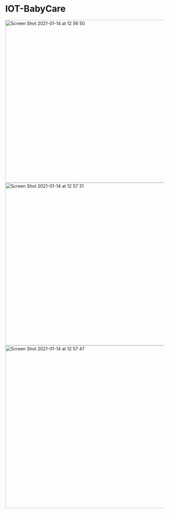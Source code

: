 # IOT-BabyCare

<img width="517" alt="Screen Shot 2021-01-14 at 12 56 50" src="https://user-images.githubusercontent.com/51115069/104582125-2eff4180-5668-11eb-903b-55b533eba0f4.png">

<img width="517" alt="Screen Shot 2021-01-14 at 12 57 31" src="https://user-images.githubusercontent.com/51115069/104582131-31619b80-5668-11eb-9884-1ce1d3e6a50a.png">

<img width="517" alt="Screen Shot 2021-01-14 at 12 57 47" src="https://user-images.githubusercontent.com/51115069/104582136-332b5f00-5668-11eb-8b4d-32c95aff7746.png">
